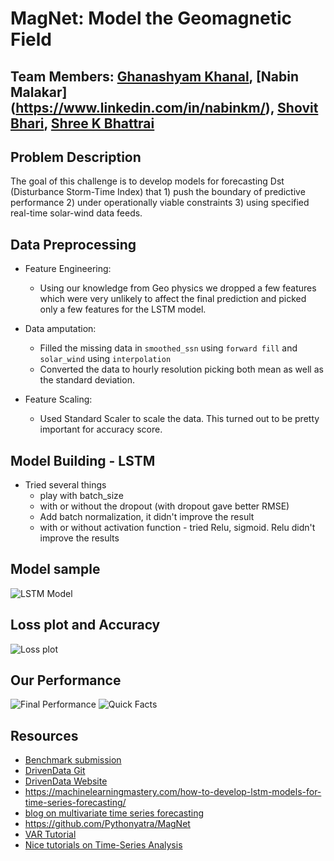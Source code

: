 # MagNet: Model the Geomagnetic Field

## Team Members: [Ghanashyam Khanal](https://www.linkedin.com/in/ghanashyam-khanal/), [Nabin Malakar] (https://www.linkedin.com/in/nabinkm/), [Shovit Bhari](https://www.linkedin.com/in/shovitraj/), [Shree K Bhattrai](https://www.linkedin.com/in/shree-k-bhattarai-92625316/)

## Problem Description
The goal of this challenge is to develop models for forecasting Dst (Disturbance Storm-Time Index) that 1) push the boundary of predictive performance 2) under operationally viable constraints 3) using specified real-time solar-wind data feeds. 

## Data Preprocessing
- Feature Engineering:
    - Using our knowledge from Geo physics we dropped a few features which were very unlikely to affect the final prediction and picked only a few features for the LSTM model. 
- Data amputation:
    - Filled the missing data in `smoothed_ssn` using `forward fill` and `solar_wind` using `interpolation`
    - Converted the data to hourly resolution picking both mean as well as the standard deviation.

- Feature Scaling:
    - Used Standard Scaler to scale the data. This turned out to be pretty important for accuracy score.

## Model Building - LSTM
- Tried several things
    - play with batch_size
    - with or without the dropout (with dropout gave better RMSE)
    - Add batch normalization, it didn't improve the result
    - with or without activation function - tried Relu, sigmoid. Relu didn't improve the results 

## Model sample

![LSTM Model]('images/model_sample.png')

## Loss plot and Accuracy
![Loss plot]('images/loss_plot.png')

## Our Performance
![Final Performance]('images/final_performance.png')
![Quick Facts](images/total_participants.png')



## Resources
- [Benchmark submission](https://www.drivendata.co/blog/model-geomagnetic-field-benchmark/)
- [DrivenData Git](https://github.com/drivendataorg/noaa-runtime)
- [DrivenData Website](https://www.drivendata.org/competitions/73/noaa-magnetic-forecasting/?fbclid=IwAR3lxCtsCLppvv9ooV36QJCWkP4_g8UT6MwX-TVllWSPQ97zlzEKQpSceHI)
- https://machinelearningmastery.com/how-to-develop-lstm-models-for-time-series-forecasting/ 
- [blog on multivariate time series forecasting](https://towardsdatascience.com/simple-multivariate-time-series-forecasting-7fa0e05579b2)
- https://github.com/Pythonyatra/MagNet
- [VAR Tutorial](https://www.machinelearningplus.com/time-series/vector-autoregression-examples-python/)
- [Nice tutorials on Time-Series Analysis](https://www.machinelearningplus.com/time-series/)
